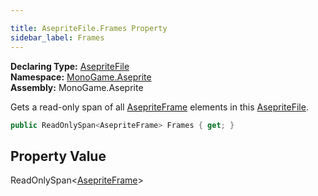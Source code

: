 ```yaml
---

title: AsepriteFile.Frames Property
sidebar_label: Frames
---
```

**Declaring Type:** [AsepriteFile](../)  
**Namespace:** [MonoGame.Aseprite](../../)  
**Assembly:** MonoGame.Aseprite

Gets a read\-only span of all [AsepriteFrame](../../AsepriteTypes/AsepriteFrame/) elements in this [AsepriteFile](../).

```csharp
public ReadOnlySpan<AsepriteFrame> Frames { get; }
```

## Property Value

ReadOnlySpan\<[AsepriteFrame](../../AsepriteTypes/AsepriteFrame/)\>


